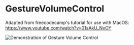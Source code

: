 # GestureVolumeControl
Adapted from freecodecamp's tutorial for use with MacOS: https://www.youtube.com/watch?v=01sAkU_NvOY

![Demonstration of Gesture Volume Control](handgesturevolumecontrol.gif)
